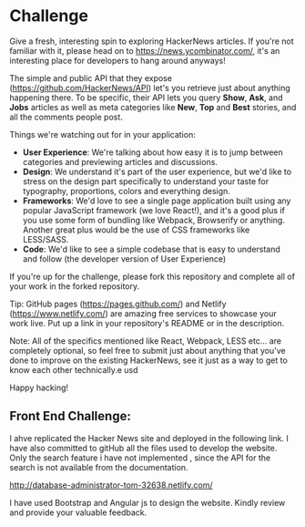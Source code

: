 # Challenge

Give a fresh, interesting spin to exploring HackerNews articles. If you're not familiar with it, please head on to https://news.ycombinator.com/, it's an interesting place for developers to hang around anyways!

The simple and public API that they expose (https://github.com/HackerNews/API) let's you retrieve just about anything happening there. To be specific, their API lets you query **Show**, **Ask**, and **Jobs** articles as well as meta categories like **New**, **Top** and **Best** stories, and all the comments people post.

Things we're watching out for in your application:

  * **User Experience**: We're talking about how easy it is to jump between categories and previewing articles and discussions.
  * **Design**: We understand it's part of the user experience, but we'd like to stress on the design part specifically to understand your taste for typography, proportions, colors and everything design.
  * **Frameworks**: We'd love to see a single page application built using any popular JavaScript framework (we love React!), and it's a good plus if you use some form of bundling like Webpack, Browserify or anything. Another great plus would be the use of CSS frameworks like LESS/SASS.
  * **Code**: We'd like to see a simple codebase that is easy to understand and follow (the developer version of User Experience)
  
If you're up for the challenge, please fork this repository and complete all of your work in the forked repository.

Tip: GitHub pages (https://pages.github.com/) and Netlify (https://www.netlify.com/) are amazing free services to showcase your work live. Put up a link in your repository's README or in the description.

Note: All of the specifics mentioned like React, Webpack, LESS etc... are completely optional, so feel free to submit just about anything that you've done to improve on the existing HackerNews, see it just as a way to get to know each other 
technically.e usd

Happy hacking!

Front End Challenge:
------------------------------------------------------------------------------------------------------------
I ahve replicated the Hacker News site and deployed in the following link. I have also committed to gitHub all the files used to develop the website. Only the search feature i have not implemented , since the API for the search is not available from the documentation.

http://database-administrator-tom-32638.netlify.com/

I have used Bootstrap and Angular js to design the website. Kindly review and provide your valuable feedback.





